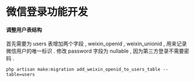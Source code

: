 # 微信登录功能开发

#### 调整用户表结构

首先需要为 users 表增加两个字段 , weixin\_openid , weixin\_unionid , 用来记录微信用户的唯一标识 . 修改 password 字段为 nullable , 因为第三方登录不需要密码 . 

```
php artisan make:migration add_weixin_openid_to_users_table --table=users
```



